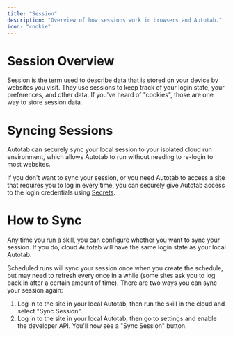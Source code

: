 ```yaml
---
title: "Session"
description: "Overview of how sessions work in browsers and Autotab."
icon: "cookie"
---
```


# Session Overview

Session is the term used to describe data that is stored on your device by websites you visit. They use sessions to keep track of your login state, your preferences, and other data. If you've heard of "cookies", those are one way to store session data.

# Syncing Sessions

Autotab can securely sync your local session to your isolated cloud run environment, which allows Autotab to run without needing to re-login to most websites.

If you don't want to sync your session, or you need Autotab to access a site that requires you to log in every time, you can securely give Autotab access to the login credentials using [Secrets](manual/inputs#secrets).

# How to Sync

Any time you run a skill, you can configure whether you want to sync your session. If you do, cloud Autotab will have the same login state as your local Autotab.

Scheduled runs will sync your session once when you create the schedule, but may need to refresh every once in a while (some sites ask you to log back in after a certain amount of time). There are two ways you can sync your session again:

1. Log in to the site in your local Autotab, then run the skill in the cloud and select "Sync Session".
2. Log in to the site in your local Autotab, then go to settings and enable the developer API. You'll now see a "Sync Session" button.
